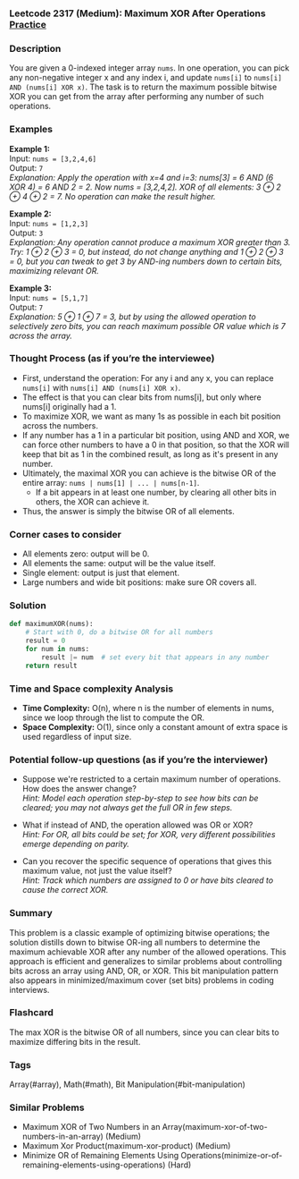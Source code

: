 ### Leetcode 2317 (Medium): Maximum XOR After Operations  [Practice](https://leetcode.com/problems/maximum-xor-after-operations)

### Description  
You are given a 0-indexed integer array `nums`. In one operation, you can pick any non-negative integer x and any index i, and update `nums[i]` to `nums[i] AND (nums[i] XOR x)`. The task is to return the maximum possible bitwise XOR you can get from the array after performing any number of such operations.

### Examples  

**Example 1:**  
Input: `nums = [3,2,4,6]`  
Output: `7`  
*Explanation: Apply the operation with x=4 and i=3: nums[3] = 6 AND (6 XOR 4) = 6 AND 2 = 2. Now nums = [3,2,4,2]. XOR of all elements: 3 ⊕ 2 ⊕ 4 ⊕ 2 = 7. No operation can make the result higher.*

**Example 2:**  
Input: `nums = [1,2,3]`  
Output: `3`  
*Explanation: Any operation cannot produce a maximum XOR greater than 3. Try: 1 ⊕ 2 ⊕ 3 = 0, but instead, do not change anything and 1 ⊕ 2 ⊕ 3 = 0, but you can tweak to get 3 by AND-ing numbers down to certain bits, maximizing relevant OR.*

**Example 3:**  
Input: `nums = [5,1,7]`  
Output: `7`  
*Explanation: 5 ⊕ 1 ⊕ 7 = 3, but by using the allowed operation to selectively zero bits, you can reach maximum possible OR value which is 7 across the array.*

### Thought Process (as if you’re the interviewee)  
- First, understand the operation: For any i and any x, you can replace `nums[i]` with `nums[i] AND (nums[i] XOR x)`.
- The effect is that you can clear bits from nums[i], but only where nums[i] originally had a 1.
- To maximize XOR, we want as many 1s as possible in each bit position across the numbers.
- If any number has a 1 in a particular bit position, using AND and XOR, we can force other numbers to have a 0 in that position, so that the XOR will keep that bit as 1 in the combined result, as long as it's present in any number.
- Ultimately, the maximal XOR you can achieve is the bitwise OR of the entire array: `nums | nums[1] | ... | nums[n-1]`.
  - If a bit appears in at least one number, by clearing all other bits in others, the XOR can achieve it.
- Thus, the answer is simply the bitwise OR of all elements.

### Corner cases to consider  
- All elements zero: output will be 0.
- All elements the same: output will be the value itself.
- Single element: output is just that element.
- Large numbers and wide bit positions: make sure OR covers all.

### Solution

```python
def maximumXOR(nums):
    # Start with 0, do a bitwise OR for all numbers
    result = 0
    for num in nums:
        result |= num  # set every bit that appears in any number
    return result
```

### Time and Space complexity Analysis  

- **Time Complexity:** O(n), where n is the number of elements in nums, since we loop through the list to compute the OR.
- **Space Complexity:** O(1), since only a constant amount of extra space is used regardless of input size.

### Potential follow-up questions (as if you’re the interviewer)  

- Suppose we're restricted to a certain maximum number of operations. How does the answer change?  
  *Hint: Model each operation step-by-step to see how bits can be cleared; you may not always get the full OR in few steps.*

- What if instead of AND, the operation allowed was OR or XOR?  
  *Hint: For OR, all bits could be set; for XOR, very different possibilities emerge depending on parity.*

- Can you recover the specific sequence of operations that gives this maximum value, not just the value itself?  
  *Hint: Track which numbers are assigned to 0 or have bits cleared to cause the correct XOR.*

### Summary
This problem is a classic example of optimizing bitwise operations; the solution distills down to bitwise OR-ing all numbers to determine the maximum achievable XOR after any number of the allowed operations. This approach is efficient and generalizes to similar problems about controlling bits across an array using AND, OR, or XOR. This bit manipulation pattern also appears in minimized/maximum cover (set bits) problems in coding interviews.


### Flashcard
The max XOR is the bitwise OR of all numbers, since you can clear bits to maximize differing bits in the result.

### Tags
Array(#array), Math(#math), Bit Manipulation(#bit-manipulation)

### Similar Problems
- Maximum XOR of Two Numbers in an Array(maximum-xor-of-two-numbers-in-an-array) (Medium)
- Maximum Xor Product(maximum-xor-product) (Medium)
- Minimize OR of Remaining Elements Using Operations(minimize-or-of-remaining-elements-using-operations) (Hard)